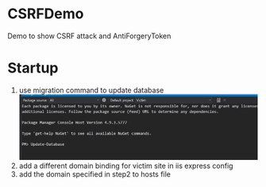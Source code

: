 # CSRFDemo
Demo to show CSRF attack and AntiForgeryToken

# Startup
1. use migration command to update database
![Alt text](/Readme/update-database.png?raw=true "Optional Title")
2. add a different domain binding for victim site in iis express config
3. add the domain specified in step2 to hosts file
